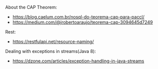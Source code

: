 About the CAP Theorem:
- https://blog.caelum.com.br/nosql-do-teorema-cap-para-paccl/
- https://medium.com/@jrobertoaraujo/teorema-cap-3094645d7249

Rest:
- https://restfulapi.net/resource-naming/

Dealing with exceptions in streams(Java 8):
- https://dzone.com/articles/exception-handling-in-java-streams
